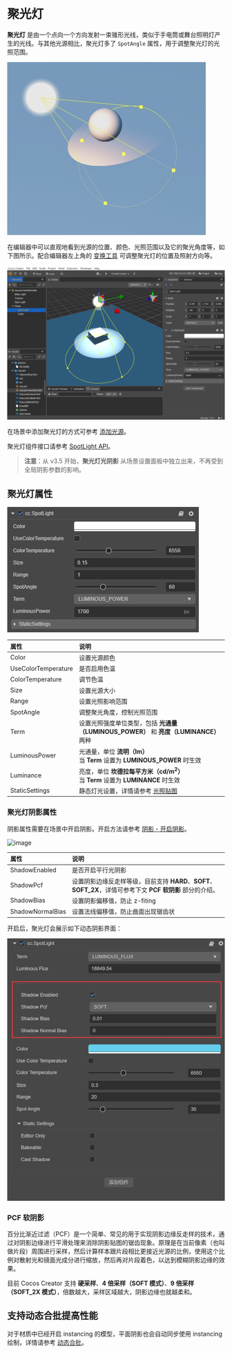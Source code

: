 # 聚光灯

**聚光灯**  是由一个点向一个方向发射一束锥形光线，类似于手电筒或舞台照明灯产生的光线。与其他光源相比，聚光灯多了 `SpotAngle` 属性，用于调整聚光灯的光照范围。

![spotlight](spotlight/spot-light.jpg)

在编辑器中可以直观地看到光源的位置、颜色、光照范围以及它的聚光角度等，如下图所示。配合编辑器左上角的 [变换工具](../../../../editor/toolbar/index.md) 可调整聚光灯的位置及照射方向等。

![spotlight](spotlight/spot-light-scene.jpg)

在场景中添加聚光灯的方式可参考 [添加光源](index.md)。

聚光灯组件接口请参考 [SpotLight API](__APIDOC__/zh/class/SpotLight)。

> **注意**：从 v3.5 开始，**聚光灯光阴影** 从场景设置面板中独立出来，不再受到全局阴影参数的影响。

## 聚光灯属性

![image](spotlight/spot-light-prop.png)

| 属性 | 说明 |
| :------ | :--- |
| Color | 设置光源颜色 |
| UseColorTemperature | 是否启用色温 |
| ColorTemperature | 调节色温 |
| Size | 设置光源大小 |
| Range | 设置光照影响范围 |
| SpotAngle | 调整聚光角度，控制光照范围 |
| Term | 设置光照强度单位类型，包括 **光通量（LUMINOUS_POWER）** 和 **亮度（LUMINANCE）** 两种 |
| LuminousPower | 光通量，单位 **流明（lm）**<br>当 **Term** 设置为 **LUMINOUS_POWER** 时生效 |
| Luminance | 亮度，单位 **坎德拉每平方米（cd/m<sup>2</sup>）**<br>当 **Term** 设置为 **LUMINANCE** 时生效 |
| StaticSettings | 静态灯光设置，详情请参考 [光照贴图](../lightmap.md) |

### 聚光灯阴影属性

阴影属性需要在场景中开启阴影。开启方法请参考 [阴影 - 开启阴影](../shadow.md#%E5%BC%80%E5%90%AF%E9%98%B4%E5%BD%B1)。

![image](./lightType/dirlights/spot-light-shadow-prop.png)

| 属性 | 说明 |
| :------ | :-- |
| ShadowEnabled | 是否开启平行光阴影 |
| ShadowPcf | 设置阴影边缘反走样等级，目前支持 **HARD**、**SOFT**、**SOFT_2X**，详情可参考下文 **PCF 软阴影** 部分的介绍。 |
| ShadowBias | 设置阴影偏移值，防止 z-fiting |
| ShadowNormalBias | 设置法线偏移值，防止曲面出现锯齿状 |

开启后，聚光灯会展示如下动态阴影界面：

![image](dirlights/spot-light-shadow-prop.png)

### PCF 软阴影

百分比渐近过滤（PCF）是一个简单、常见的用于实现阴影边缘反走样的技术，通过对阴影边缘进行平滑处理来消除阴影贴图的锯齿现象。原理是在当前像素（也叫做片段）周围进行采样，然后计算样本跟片段相比更接近光源的比例，使用这个比例对散射光和镜面光成分进行缩放，然后再对片段着色，以达到模糊阴影边缘的效果。

目前 Cocos Creator 支持 **硬采样**、**4 倍采样（SOFT 模式）**、**9 倍采样（SOFT_2X 模式）**，倍数越大，采样区域越大，阴影边缘也就越柔和。

## 支持动态合批提高性能

对于材质中已经开启 instancing 的模型，平面阴影也会自动同步使用 instancing 绘制，详情请参考 [动态合批](../../../engine/renderable/model-component.md#%E5%85%B3%E4%BA%8E%E5%8A%A8%E6%80%81%E5%90%88%E6%89%B9)。
